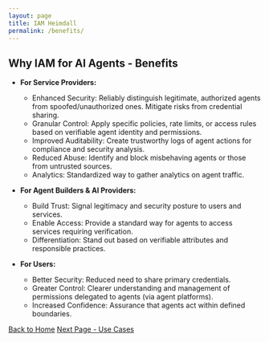 ```yaml
---
layout: page
title: IAM Heimdall
permalink: /benefits/
---
```

## Why IAM for AI Agents - Benefits


- **For Service Providers:**

	- Enhanced Security: Reliably distinguish legitimate, authorized agents from spoofed/unauthorized ones. Mitigate risks from credential sharing.
	- Granular Control: Apply specific policies, rate limits, or access rules based on verifiable agent identity and permissions.
	- Improved Auditability: Create trustworthy logs of agent actions for compliance and security analysis.
	- Reduced Abuse: Identify and block misbehaving agents or those from untrusted sources.
	- Analytics: Standardized way to gather analytics on agent traffic.
    

- **For Agent Builders & AI Providers:**
    
	- Build Trust: Signal legitimacy and security posture to users and services.
	- Enable Access: Provide a standard way for agents to access services requiring verification.
	- Differentiation: Stand out based on verifiable attributes and responsible practices.
    

- **For Users:**
    
	- Better Security: Reduced need to share primary credentials.
	- Greater Control: Clearer understanding and management of permissions delegated to agents (via agent platforms).
	- Increased Confidence: Assurance that agents act within defined boundaries.


[Back to Home](./index.md)
[Next Page - Use Cases](./UseCases.md)